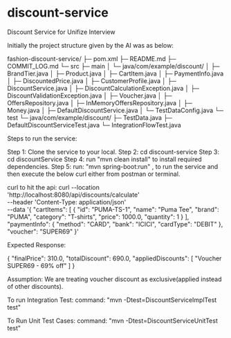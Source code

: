 # discount-service
Discount Service for Unifize Interview

Initially the project structure given by the AI was as below:

fashion-discount-service/
├─ pom.xml
├─ README.md
├─ COMMIT_LOG.md
└─ src
   ├─ main
   │  └─ java/com/example/discount/
   │     ├─ BrandTier.java
   │     ├─ Product.java
   │     ├─ CartItem.java
   │     ├─ PaymentInfo.java
   │     ├─ DiscountedPrice.java
   │     ├─ CustomerProfile.java
   │     ├─ DiscountService.java
   │     ├─ DiscountCalculationException.java
   │     ├─ DiscountValidationException.java
   │     ├─ Voucher.java
   │     ├─ OffersRepository.java
   │     ├─ InMemoryOffersRepository.java
   │     ├─ Money.java
   │     ├─ DefaultDiscountService.java
   │     └─ TestDataConfig.java
   └─ test
      └─ java/com/example/discount/
         ├─ TestData.java
         ├─ DefaultDiscountServiceTest.java
         └─ IntegrationFlowTest.java

Steps to run the service:

Step 1: Clone the service to your local.
Step 2: cd discount-service
Step 3: cd discountService
Step 4: run "mvn clean install" to install required dependencies.
Step 5: run: "mvn spring-boot:run" , to run the service
and then execute the below curl either from postman or terminal.

curl to hit the api:
curl --location 'http://localhost:8080/api/discounts/calculate' \
--header 'Content-Type: application/json' \
--data '{
  "cartItems": [
    {
      "id": "PUMA-TS-1",
      "name": "Puma Tee",
      "brand": "PUMA",
      "category": "T-shirts",
      "price": 1000.0,
      "quantity": 1
    }
  ],
  "paymentInfo": {
    "method": "CARD",
    "bank": "ICICI",
    "cardType": "DEBIT"
  },
  "voucher": "SUPER69"
}'

Expected Response:

{
  "finalPrice": 310.0,
  "totalDiscount": 690.0,
  "appliedDiscounts": [
    "Voucher SUPER69 - 69% off"
  ]
}

Assumption: We are treating voucher discount as exclusive(applied instead of other discounts).


To run Integration Test:
command: "mvn -Dtest=DiscountServiceImplTest test"

To Run Unit Test Cases:
command: "mvn -Dtest=DiscountServiceUnitTest test"

